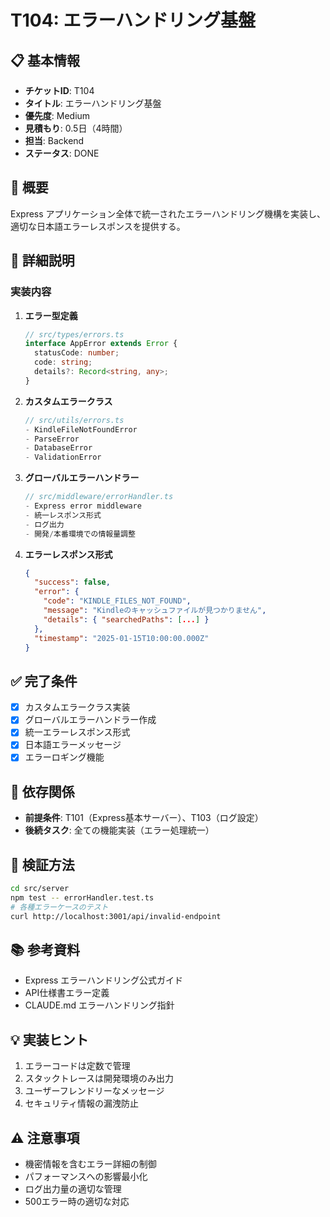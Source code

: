 # T104: エラーハンドリング基盤

## 📋 基本情報
- **チケットID**: T104
- **タイトル**: エラーハンドリング基盤
- **優先度**: Medium
- **見積もり**: 0.5日（4時間）
- **担当**: Backend
- **ステータス**: DONE

## 🎯 概要
Express アプリケーション全体で統一されたエラーハンドリング機構を実装し、適切な日本語エラーレスポンスを提供する。

## 📝 詳細説明
### 実装内容
1. **エラー型定義**
   ```typescript
   // src/types/errors.ts
   interface AppError extends Error {
     statusCode: number;
     code: string;
     details?: Record<string, any>;
   }
   ```

2. **カスタムエラークラス**
   ```typescript
   // src/utils/errors.ts
   - KindleFileNotFoundError
   - ParseError
   - DatabaseError
   - ValidationError
   ```

3. **グローバルエラーハンドラー**
   ```typescript
   // src/middleware/errorHandler.ts
   - Express error middleware
   - 統一レスポンス形式
   - ログ出力
   - 開発/本番環境での情報量調整
   ```

4. **エラーレスポンス形式**
   ```json
   {
     "success": false,
     "error": {
       "code": "KINDLE_FILES_NOT_FOUND",
       "message": "Kindleのキャッシュファイルが見つかりません",
       "details": { "searchedPaths": [...] }
     },
     "timestamp": "2025-01-15T10:00:00.000Z"
   }
   ```

## ✅ 完了条件
- [x] カスタムエラークラス実装
- [x] グローバルエラーハンドラー作成
- [x] 統一エラーレスポンス形式
- [x] 日本語エラーメッセージ
- [x] エラーロギング機能

## 🔗 依存関係
- **前提条件**: T101（Express基本サーバー）、T103（ログ設定）
- **後続タスク**: 全ての機能実装（エラー処理統一）

## 🧪 検証方法
```bash
cd src/server
npm test -- errorHandler.test.ts
# 各種エラーケースのテスト
curl http://localhost:3001/api/invalid-endpoint
```

## 📚 参考資料
- Express エラーハンドリング公式ガイド
- API仕様書エラー定義
- CLAUDE.md エラーハンドリング指針

## 💡 実装ヒント
1. エラーコードは定数で管理
2. スタックトレースは開発環境のみ出力
3. ユーザーフレンドリーなメッセージ
4. セキュリティ情報の漏洩防止

## ⚠️ 注意事項
- 機密情報を含むエラー詳細の制御
- パフォーマンスへの影響最小化
- ログ出力量の適切な管理
- 500エラー時の適切な対応